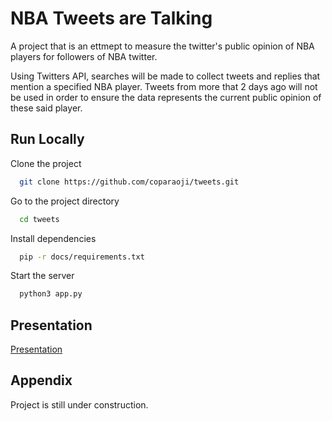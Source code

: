 # NBA Tweets are Talking

A project that is an ettmept to measure the twitter's public opinion of NBA players for followers of NBA twitter.

Using Twitters API, searches will be made to collect tweets and replies that mention a specified NBA player. Tweets from more that 2 days ago will not be used in order to ensure the data represents the current public opinion of these said player. 


## Run Locally

Clone the project

```bash
  git clone https://github.com/coparaoji/tweets.git
```

Go to the project directory

```bash
  cd tweets
```

Install dependencies

```bash
  pip -r docs/requirements.txt
```

Start the server

```bash
  python3 app.py
```


## Presentation

[Presentation](https://docs.google.com/presentation/d/1Nb5vvN_XXGx6za1ZV8ilrjVG8_3qM_r5jGn9zps7m4o/edit?usp=sharing)


## Appendix

Project is still under construction.
